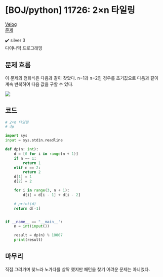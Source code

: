 # [BOJ/python] 11726: 2×n 타일링

[Velog](https://velog.io/@semoon/BOJpython-11726-2n-%ED%83%80%EC%9D%BC%EB%A7%81)<br>
[문제](https://www.acmicpc.net/problem/11726)

✔️ silver 3<br>
다이나믹 프로그래밍

## 문제 흐름
이 문제의 점화식은 다음과 같이 찾았다.
n=1과 n=2인 경우를 초기값으로 다음과 같이 계속 반복하여 다음 값을 구할 수 있다.

![](https://velog.velcdn.com/images/semoon/post/9630f66a-2705-453a-8835-a041f64f6bbd/image.png)

## 코드
```python
# 2×n 타일링
# dp

import sys
input = sys.stdin.readline

def dp(n: int):
    d = [0 for i in range(n + 1)]
    if n == 1:
        return 1
    elif n == 2:
        return 2
    d[1] = 1
    d[2] = 2

    for i in range(3, n + 1):
        d[i] = d[i - 1] + d[i - 2]

    # print(d)
    return d[-1]


if __name__ == "__main__":
    n = int(input())

    result = dp(n) % 10007
    print(result)
```

## 마무리
직접 그려가며 찾느라 노가다를 살짝 했지만 패턴을 찾기 어려운 문제는 아니었다.
